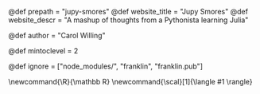 <!--
Add here global page variables to use throughout your
website.
The website_* must be defined for the RSS to work
-->
@def prepath = "jupy-smores"
@def website_title = "Jupy Smores"
@def website_descr = "A mashup of thoughts from a Pythonista learning Julia"

@def author = "Carol Willing"

@def mintoclevel = 2

<!--
Add here files or directories that should be ignored by Franklin, otherwise
these files might be copied and, if markdown, processed by Franklin which
you might not want. Indicate directories by ending the name with a `/`.
-->
@def ignore = ["node_modules/", "franklin", "franklin.pub"]

<!--
Add here global latex commands to use throughout your
pages. It can be math commands but does not need to be.
For instance:
* \newcommand{\phrase}{This is a long phrase to copy.}
-->
\newcommand{\R}{\mathbb R}
\newcommand{\scal}[1]{\langle #1 \rangle}
